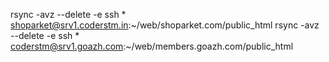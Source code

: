 rsync -avz --delete -e ssh * shoparket@srv1.coderstm.in:~/web/shoparket.com/public_html
rsync -avz --delete -e ssh * coderstm@srv1.goazh.com:~/web/members.goazh.com/public_html